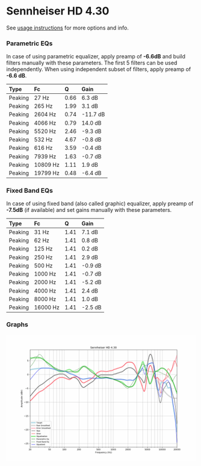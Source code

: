 # Sennheiser HD 4.30
See [usage instructions](https://github.com/jaakkopasanen/AutoEq#usage) for more options and info.

### Parametric EQs
In case of using parametric equalizer, apply preamp of **-6.6dB** and build filters manually
with these parameters. The first 5 filters can be used independently.
When using independent subset of filters, apply preamp of **-6.6 dB**.

| Type    | Fc       |    Q | Gain     |
|:--------|:---------|:-----|:---------|
| Peaking | 27 Hz    | 0.66 | 6.3 dB   |
| Peaking | 265 Hz   | 1.99 | 3.1 dB   |
| Peaking | 2604 Hz  | 0.74 | -11.7 dB |
| Peaking | 4066 Hz  | 0.79 | 14.0 dB  |
| Peaking | 5520 Hz  | 2.46 | -9.3 dB  |
| Peaking | 532 Hz   | 4.67 | -0.8 dB  |
| Peaking | 616 Hz   | 3.59 | -0.4 dB  |
| Peaking | 7939 Hz  | 1.63 | -0.7 dB  |
| Peaking | 10809 Hz | 1.11 | 1.9 dB   |
| Peaking | 19799 Hz | 0.48 | -6.4 dB  |

### Fixed Band EQs
In case of using fixed band (also called graphic) equalizer, apply preamp of **-7.5dB**
(if available) and set gains manually with these parameters.

| Type    | Fc       |    Q | Gain    |
|:--------|:---------|:-----|:--------|
| Peaking | 31 Hz    | 1.41 | 7.1 dB  |
| Peaking | 62 Hz    | 1.41 | 0.8 dB  |
| Peaking | 125 Hz   | 1.41 | 0.2 dB  |
| Peaking | 250 Hz   | 1.41 | 2.9 dB  |
| Peaking | 500 Hz   | 1.41 | -0.9 dB |
| Peaking | 1000 Hz  | 1.41 | -0.7 dB |
| Peaking | 2000 Hz  | 1.41 | -5.2 dB |
| Peaking | 4000 Hz  | 1.41 | 2.4 dB  |
| Peaking | 8000 Hz  | 1.41 | 1.0 dB  |
| Peaking | 16000 Hz | 1.41 | -2.5 dB |

### Graphs
![](./Sennheiser%20HD%204.30.png)
